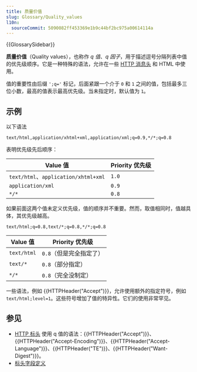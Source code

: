 ```yaml
---
title: 质量价值
slug: Glossary/Quality_values
l10n:
  sourceCommit: 5090082ff453369e1b9c44bf2bc975a00614114a
---
```


{{GlossarySidebar}}

**质量价值**（Quality values），也称作 _q 值_、_q 因子_，用于描述逗号分隔列表中值的优先级顺序。它是一种特殊的语法，允许在一些 [HTTP 消息头](/zh-CN/docs/Web/HTTP/Headers) 和 HTML 中使用。

值的重要性由后缀 `';q='` 标记，后面紧跟一个介于 `0` 和 `1` 之间的值，包括最多三位小数，最高的值表示最高优先级。当未指定时，默认值为 `1`。

## 示例

以下语法

```http
text/html,application/xhtml+xml,application/xml;q=0.9,*/*;q=0.8
```

表明优先级先后顺序：

| Value 值                             | Priority 优先级 |
| ------------------------------------ | --------------- |
| `text/html`、`application/xhtml+xml` | `1.0`           |
| `application/xml`                    | `0.9`           |
| `*/*`                                | `0.8`           |

如果前面这两个值未定义优先级，值的顺序并不重要。然而，取值相同时，值越具体，其优先级越高。

```http
text/html;q=0.8,text/*;q=0.8,*/*;q=0.8
```

| Value 值    | Priority 优先级               |
| ----------- | ----------------------------- |
| `text/html` | `0.8`（但是完全指定了） |
| `text/*`    | `0.8`（部分指定）|
| `*/*`       | `0.8`（完全没制定） |

一些语法，例如 {{HTTPHeader("Accept")}}，允许使用额外的指定符号，例如 `text/html;level=1`。这些符号增加了值的特异性。它们的使用非常罕见。

## 参见

- [HTTP 标头](/zh-CN/docs/Web/HTTP/Headers) 使用 q 值的语法：{{HTTPHeader("Accept")}}、{{HTTPHeader("Accept-Encoding")}}、{{HTTPHeader("Accept-Language")}}、{{HTTPHeader("TE")}}、{{HTTPHeader("Want-Digest")}}。
- [标头字段定义](https://www.w3.org/Protocols/rfc2616/rfc2616-sec14.html)
